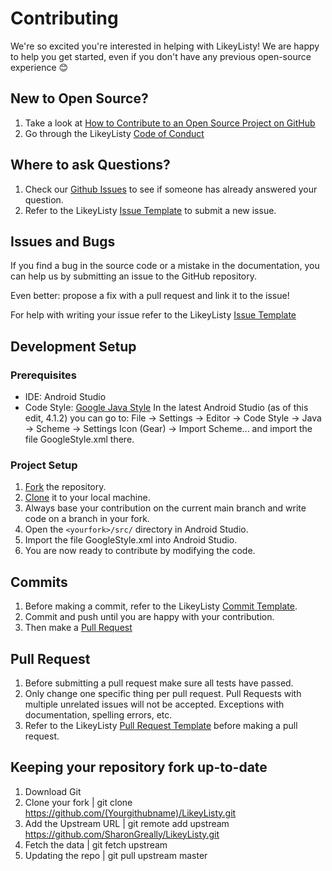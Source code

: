 # Contributing

We're so excited you're interested in helping with LikeyListy! We are happy to help you get started, even if you don't have any previous open-source experience :blush:

## New to Open Source?

1. Take a look at [How to Contribute to an Open Source Project on GitHub](https://opensource.guide/how-to-contribute/#what-it-means-to-contribute )
2. Go through the LikeyListy [Code of Conduct](CODE_OF_CONDUCT.md)

## Where to ask Questions?

1. Check our [Github Issues](https://github.com/sharongreally/LikeyListy/issues) to see if someone has already answered your question. 
2. Refer to the LikeyListy [Issue Template](.github/issue_template.md) to submit a new issue. 

## Issues and Bugs

If you find a bug in the source code or a mistake in the documentation, you can help us by submitting an issue to the GitHub repository.

Even better: propose a fix with a pull request and link it to the issue!

For help with writing your issue refer to the LikeyListy [Issue Template](.github/issue_template.md)

## Development Setup  

### Prerequisites

- IDE: Android Studio 
- Code Style: [Google Java Style](https://google.github.io/styleguide/javaguide.html)
  In the latest Android Studio (as of this edit, 4.1.2) you can go to:
  File -> Settings -> Editor -> Code Style -> Java -> Scheme -> Settings Icon (Gear) -> Import Scheme...   and import the file GoogleStyle.xml there.

### Project Setup

1. [Fork](https://help.github.com/articles/fork-a-repo) the repository.
2. [Clone](https://docs.github.com/en/github/creating-cloning-and-archiving-repositories/cloning-a-repository#about-cloning-a-repository) it to your local machine.
3. Always base your contribution on the current main branch and write code on a branch in your fork.
4. Open the `<yourfork>/src/` directory in Android Studio.
5. Import the file GoogleStyle.xml into Android Studio.
6. You are now ready to contribute by modifying the code.

## Commits

1. Before making a commit, refer to the LikeyListy [Commit Template](COMMIT_TEMPLATE.md).
2. Commit and push until you are happy with your contribution.
3. Then make a [Pull Request](https://help.github.com/articles/using-pull-requests)

## Pull Request

1. Before submitting a pull request make sure all tests have passed.
2. Only change one specific thing per pull request. Pull Requests with multiple unrelated issues will not be accepted. Exceptions with documentation, spelling errors, etc.
3. Refer to the LikeyListy [Pull Request Template](.github/pull_request_template.md) before making a pull request.

## Keeping your repository fork up-to-date
1. Download Git
2. Clone your fork | git clone https://github.com/(Yourgithubname)/LikeyListy.git 
3. Add the Upstream URL | git remote add upstream https://github.com/SharonGreally/LikeyListy.git
4. Fetch the data | git fetch upstream
5. Updating the repo | git pull upstream master
